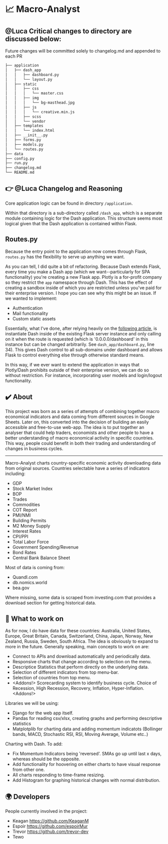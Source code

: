 # 📈 Macro-Analyst 

## **@Luca** Critical changes to directory are discussed below:
Future changes will be committed solely to changelog.md and appended to each PR
```md
├── application
│   ├── dash_app
│   │   ├── dashboard.py
│   │   └── layout.py
│   ├── static
│   │   ├── css
│   │   │   └── master.css
│   │   ├── img
│   │   │   └── bg-masthead.jpg
│   │   ├── js
│   │   │   └── creative.min.js
│   │   ├── scss
│   │   └── vendor
│   ├── templates
│   │   └── index.html
│   ├── __init__.py
│   ├── forms.py
│   ├── models.py
│   └── routes.py
├── data
├── config.py
├── run.py
├── changelog.md
└── README.md
```
## 👉 **@Luca** Changelog and Reasoning

Core application logic can be found in directory `/application`.

Within that directory is a sub-directory called `/dash_app`, which is a separate module containing logic for the Dash application.
This structure seems most logical given that the Dash application is contained within Flask.

## Routes.py

Because the entry point to the application now comes through Flask, `routes.py` has the flexibility to serve up anything we want.

As you can tell, I did quite a bit of refactoring. Because Dash extends Flask, every time you make a Dash app (which we want--particularly for SPA functionality) you're creating a new Flask app. Plotly is a for-profit company so they restrict the `app` namespace through Dash. This has the effect of creating a sandbox inside of which you are restricted unless you've paid for their enterprise version. I hope you can see why this might be an issue. If we wanted to implement:
- Authentication
- Mail functionality
- Custom static assets

Essentially, what I've done, after relying heavily on the [following article](https://hackersandslackers.com/plotly-dash-with-flask/), is instantiate Dash inside of the existing Flask server instance and only calling on it when the route is requested (which is '0.0.0.0/dashboard' in this instance but can be changed arbitrarily. See `dash_app/dashboard.py`, line 34). This gives Dash control to all sub-domains under dashboard and allows Flask to control everything else through otherwise standard means.

In this way, if we ever want to extend the application in ways that Plotly/Dash prohibits outside of their enterprise version, we can do so without restriction. For instance, incorporating user models and login/logout functionality.


## ✔️ About

This project was born as a series of attempts of combining together macro economical indicators and data coming from different sources in Google Sheets. Later on, this converted into the decision of building an easily accessible and free-to-use web-app. The idea is to put together an analyser that could help traders, economists and other people to have a better understanding of macro economical activity in specific countries. This way, people could benefit in both their trading and understanding of changes in business cycles. 

--------------
Macro-Analyst charts country-specific economic activity downloading data from original sources. Countries selectable have a series of indicators including:
- GDP
- Stock Market Index 
- BOP
- Trades
- Commodities
- COT Report
- PMI/NMI
- Building Permits
- M2 Money Supply
- Interest Rates
- CPI/PPI
- Total Labor Force
- Government Spending/Revenue
- Bond Rates
- Central Bank Balance Sheet

Most of data is coming from:
- Quandl.com
- db.nomics.world
- bea.gov

Where missing, some data is scraped from investing.com that provides a download section for getting historical data. 

## 📑 What to work on
As for now, I do have data for these countries: Australia, United States, Europe, Great Britain, Canada, Switzerland, China, Japan, Norway, New Zealand, Russia, Sweden, South Africa. The idea is obviously to expand to more in the future. 
Generally speaking, main concepts to work on are:
- Connect to APIs and download automatically and periodically data.
- Responsive charts that change according to selection on the menu.
- Descriptice Statistics that perform directly on the underlying data.
- Selection of different indicators from top menu-bar.
- Selection of countries from top menu.
- <Addons!> Scorecarding system to identify business cycle. Choice of Recession, High Recession, Recovery, Inflation, Hyper-Inflation. <Addons!>

Libraries we will be using:
- Django for the web app itself.
- Pandas for reading csv/xlsx, creating graphs and performing descriptive statistics
- Matplotplib for charting data and adding momentum indicatots (Bollinger bands, MACD, Stochastic RSI, RSI, Moving Average, Volume etc..)

Charting with Dash.
To add:
- Fix Momentum Indicators being 'reversed'. SMAs go up until last x days, whereas should be the opposite.
- Add functionality for hoovering on either charts to have visual response from other one. 
- All charts responding to time-frame resizing.  
- Add Histogram for graphing historical changes with normal distribution. 

## 🌍 Developers
People currently involved in the project:
- Keagan https://github.com/KeaganM
- Espoir https://github.com/espoirMur
- Trevor https://github.com/trevor-dev
- Tewo 